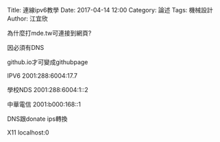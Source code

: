 Title: 連線ipv6教學
Date: 2017-04-14 12:00
Category: 論述
Tags: 機械設計
Author: 江宜欣
 

為什麼打mde.tw可連接到網頁?

因必須有DNS  

github.io才可變成githubpage

IPV6 2001:288:6004:17.7

學校NDS 2001:288:6004:1::2

中華電信 2001:b000:168::1

DNS跟donate ips轉換

X11 localhost:0 